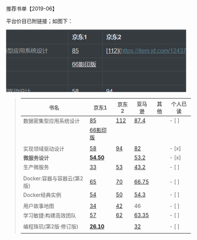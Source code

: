推荐书单【2019-06】

平台价目已附链接；如图下：

![1560146435331](assets/1560146435331.png)


> 
 > | 书名                       | 京东1                                            | 京东2                                      | 亚马逊                                                       | 其他 | 个人已读 |
> | -------------------------- | ------------------------------------------------ | ------------------------------------------ | ------------------------------------------------------------ | ---- | -------- |
> | 数据密集型应用系统设计     | [85](https://item.jd.com/37406605822.html)       | [112](https://item.jd.com/12437624.html)   | [87.4]()                                                     |      | - [ ]    |
> |                            | [66影印版](https://item.jd.com/40875033365.html) |                                            |                                                              |      |          |
> |                            |                                                  |                                            |                                                              |      |          |
> | 实现领域驱动设计           | [58](https://item.jd.com/1112625302.html)        | [94](https://item.jd.com/11423256.html)    | [82](https://www.amazon.cn/dp/B00IYTVWA6/ref=pd_bxgy_14_img_3?_encoding=UTF8&pd_rd_i=B00IYTVWA6&pd_rd_r=857b0f52-b67a-11e8-ab7b-e1f9458d8137&pd_rd_w=DsbPp&pd_rd_wg=eUoGy&pf_rd_i=desktop-dp-sims&pf_rd_m=A1AJ19PSB66TGU&pf_rd_p=71fb384b-67f7-4cc4-afe1-a924ad854b28&pf_rd_r=8AP533VE8HHC5187BM5B&pf_rd_s=desktop-dp-sims&pf_rd_t=40701&psc=1&refRID=8AP533VE8HHC5187BM5B) |      | - [x]    |
> | **微服务设计**             | **[54.50](https://item.jd.com/11917800.html)**   |                                            | [53.2](https://item.jd.com/11917800.html)                    |      | - [x]    |
> | 生产微服务                 | [33](https://item.jd.com/21725797902.html)       | [53](https://item.jd.com/12166175.html)    | [43.2]()                                                     |      | - [ ]    |
> |                            |                                                  |                                            |                                                              |      |          |
> | Docker:容器与容器云(第2版) | [65](https://item.jd.com/28399164230.html)       | [70](https://item.jd.com/12052716.html)    | [66.75](https://www.amazon.cn/dp/B01MA52ZPL/ref=pd_bxgy_14_img_2?_encoding=UTF8&pd_rd_i=B01MA52ZPL&pd_rd_r=24dc473e-115c-11e9-a082-c3300148e981&pd_rd_w=lVWXl&pd_rd_wg=LuQtP&pf_rd_p=0dd58631-e82e-4c49-b41c-6ec974c166ce&pf_rd_r=8APXT34Y8VA30B33ADBH&psc=1&refRID=8APXT34Y8VA30B33ADBH) |      | - [ ]    |
> | Docker经典实例             | [54](https://item.jd.com/12126210.html)          | [50](https://item.jd.com/11392391678.html) | [54.3]()                                                     |      | - [ ]    |
> |                            |                                                  |                                            |                                                              |      |          |
> | 用户故事地图               | [34](https://item.jd.com/47898753961.html)       | [42](https://item.jd.com/10259452628.html) | 46                                                           |      | - [ ]    |
> | 学习敏捷:构建高效团队      | [57](https://item.jd.com/10883321964.html)       | [62](https://item.jd.com/12144482.html)    | [63.35]()                                                    |      | - [ ]    |
> |                            |                                                  |                                            |                                                              |      |          |
> | 编程珠玑(第2版·修订版)     | [**26.10**](https://item.jd.com/11642529.html)   |                                            | [32]()                                                       |      | - [ ]    |
> |                            |                                                  |                                            |                                                              |      |          |

